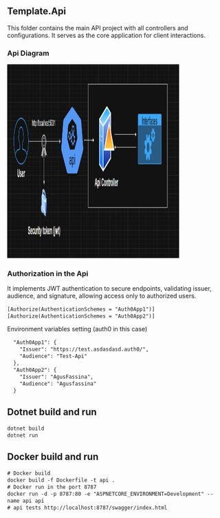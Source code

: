 ## Template.Api
This folder contains the main API project with all controllers and configurations. It serves as the core application for client interactions.

### Api Diagram
<img src="api-diagram.png" alt="Logo del proyecto" width="400" height="450">

### Authorization in the Api
It implements JWT authentication to secure endpoints, validating issuer, audience, and signature, allowing access only to authorized users.
```
[Authorize(AuthenticationSchemes = "Auth0App1")]
[Authorize(AuthenticationSchemes = "Auth0App2")]
```
Environment variables setting (auth0 in this case)
```
  "Auth0App1": {
    "Issuer": "https://test.asdasdasd.auth0/",
    "Audience": "Test-Api"
  },
  "Auth0App2": {
    "Issuer": "AgusFassina",
    "Audience": "Agusfassina"
  }
```

## Dotnet build and run
```
dotnet build
dotnet run
```

## Docker build and run

```
# Docker build
docker build -f Dockerfile -t api .
# Docker run in the port 8787
docker run -d -p 8787:80 -e "ASPNETCORE_ENVIRONMENT=Development" --name api api
# api tests http://localhost:8787/swagger/index.html
```


